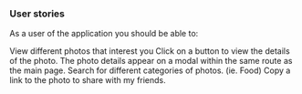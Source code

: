 ### User stories
As a user of the application you should be able to:

View different photos that interest you
Click on a button to view the details of the photo. The photo details appear on a modal within the same route as the main page.
Search for different categories of photos. (ie. Food)
Copy a link to the photo to share with my friends.
